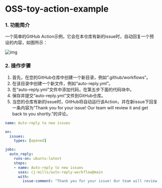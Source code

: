 # OSS-toy-action-example

### 1. 功能简介

一个简单的GitHub Action示例，它会在本仓库有新的issue时，自动回复一个预设的内容，如图所示：

![img](https://cdn.nlark.com/yuque/0/2023/png/2526729/1684832465232-68a1ea65-1b07-4534-9d2b-6f3c4902db45.png)

### 2. 操作步骤

1. 首先，在您的GitHub仓库中创建一个新目录，例如“.github/workflows”。
2. 在该目录中创建一个新文件，例如“auto-reply.yml”。
3. 在“auto-reply.yml”文件中添加代码，在第五步下面的代码块中。
4. 保存并提交“auto-reply.yml”文件到GitHub仓库。
5. 当您的仓库有新的issue时，GitHub将自动运行该Action，并在新issue下回复一条内容为“Thank you for your issue! Our team will review it and get back to you shortly.”的评论。

```yaml
name: Auto-reply to new issues

on:
  issues:
    types: [opened]

jobs:
  auto_reply:
    runs-on: ubuntu-latest
    steps:
    - name: Auto-reply to new issues
      uses: cj-mills/auto-reply-workflow@main
      with:
        issue-comment: "Thank you for your issue! Our team will review it and get back to you shortly."
```
